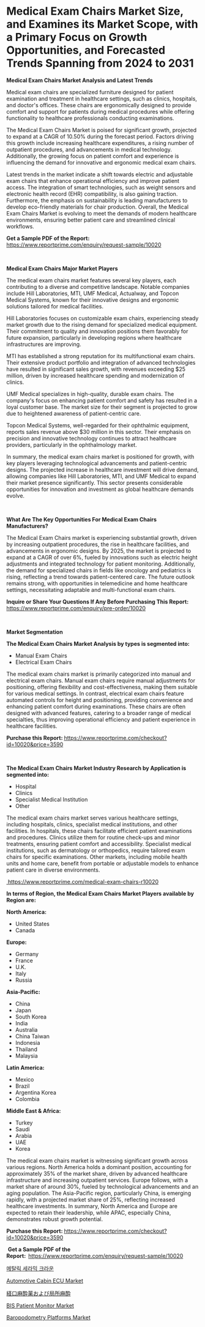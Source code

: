<p><h1>Medical Exam Chairs Market Size, and Examines its Market Scope, with a Primary Focus on Growth Opportunities, and Forecasted Trends Spanning from 2024 to 2031</h1></p><p><strong>Medical Exam Chairs Market Analysis and Latest Trends</strong></p>
<p><p>Medical exam chairs are specialized furniture designed for patient examination and treatment in healthcare settings, such as clinics, hospitals, and doctor's offices. These chairs are ergonomically designed to provide comfort and support for patients during medical procedures while offering functionality to healthcare professionals conducting examinations. </p><p>The Medical Exam Chairs Market is poised for significant growth, projected to expand at a CAGR of 10.50% during the forecast period. Factors driving this growth include increasing healthcare expenditures, a rising number of outpatient procedures, and advancements in medical technology. Additionally, the growing focus on patient comfort and experience is influencing the demand for innovative and ergonomic medical exam chairs.</p><p>Latest trends in the market indicate a shift towards electric and adjustable exam chairs that enhance operational efficiency and improve patient access. The integration of smart technologies, such as weight sensors and electronic health record (EHR) compatibility, is also gaining traction. Furthermore, the emphasis on sustainability is leading manufacturers to develop eco-friendly materials for chair production. Overall, the Medical Exam Chairs Market is evolving to meet the demands of modern healthcare environments, ensuring better patient care and streamlined clinical workflows.</p></p>
<p><strong>Get a Sample PDF of the Report:&nbsp;</strong> <a href="https://www.reportprime.com/enquiry/request-sample/10020">https://www.reportprime.com/enquiry/request-sample/10020</a></p>
<p>&nbsp;</p>
<p><strong>Medical Exam Chairs Major Market Players</strong></p>
<p><p>The medical exam chairs market features several key players, each contributing to a diverse and competitive landscape. Notable companies include Hill Laboratories, MTI, UMF Medical, Actualway, and Topcon Medical Systems, known for their innovative designs and ergonomic solutions tailored for medical facilities.</p><p>Hill Laboratories focuses on customizable exam chairs, experiencing steady market growth due to the rising demand for specialized medical equipment. Their commitment to quality and innovation positions them favorably for future expansion, particularly in developing regions where healthcare infrastructures are improving.</p><p>MTI has established a strong reputation for its multifunctional exam chairs. Their extensive product portfolio and integration of advanced technologies have resulted in significant sales growth, with revenues exceeding $25 million, driven by increased healthcare spending and modernization of clinics.</p><p>UMF Medical specializes in high-quality, durable exam chairs. The company's focus on enhancing patient comfort and safety has resulted in a loyal customer base. The market size for their segment is projected to grow due to heightened awareness of patient-centric care.</p><p>Topcon Medical Systems, well-regarded for their ophthalmic equipment, reports sales revenue above $30 million in this sector. Their emphasis on precision and innovative technology continues to attract healthcare providers, particularly in the ophthalmology market.</p><p>In summary, the medical exam chairs market is positioned for growth, with key players leveraging technological advancements and patient-centric designs. The projected increase in healthcare investment will drive demand, allowing companies like Hill Laboratories, MTI, and UMF Medical to expand their market presence significantly. This sector presents considerable opportunities for innovation and investment as global healthcare demands evolve.</p></p>
<p>&nbsp;</p>
<p><strong>What Are The Key Opportunities For Medical Exam Chairs Manufacturers?</strong></p>
<p><p>The Medical Exam Chairs market is experiencing substantial growth, driven by increasing outpatient procedures, the rise in healthcare facilities, and advancements in ergonomic designs. By 2025, the market is projected to expand at a CAGR of over 6%, fueled by innovations such as electric height adjustments and integrated technology for patient monitoring. Additionally, the demand for specialized chairs in fields like oncology and pediatrics is rising, reflecting a trend towards patient-centered care. The future outlook remains strong, with opportunities in telemedicine and home healthcare settings, necessitating adaptable and multi-functional exam chairs.</p></p>
<p><strong>Inquire or Share Your Questions If Any Before Purchasing This Report:</strong> <a href="https://www.reportprime.com/enquiry/pre-order/10020">https://www.reportprime.com/enquiry/pre-order/10020</a></p>
<p>&nbsp;</p>
<p><strong>Market Segmentation</strong></p>
<p><strong>The Medical Exam Chairs Market Analysis by types is segmented into:</strong></p>
<p><ul><li>Manual Exam Chairs</li><li>Electrical Exam Chairs</li></ul></p>
<p><p>The medical exam chairs market is primarily categorized into manual and electrical exam chairs. Manual exam chairs require manual adjustments for positioning, offering flexibility and cost-effectiveness, making them suitable for various medical settings. In contrast, electrical exam chairs feature automated controls for height and positioning, providing convenience and enhancing patient comfort during examinations. These chairs are often designed with advanced features, catering to a broader range of medical specialties, thus improving operational efficiency and patient experience in healthcare facilities.</p></p>
<p><strong>Purchase this Report:&nbsp;</strong><a href="https://www.reportprime.com/checkout?id=10020&price=3590">https://www.reportprime.com/checkout?id=10020&price=3590</a></p>
<p>&nbsp;</p>
<p><strong>The Medical Exam Chairs Market Industry Research by Application is segmented into:</strong></p>
<p><ul><li>Hospital</li><li>Clinics</li><li>Specialist Medical Institution</li><li>Other</li></ul></p>
<p><p>The medical exam chairs market serves various healthcare settings, including hospitals, clinics, specialist medical institutions, and other facilities. In hospitals, these chairs facilitate efficient patient examinations and procedures. Clinics utilize them for routine check-ups and minor treatments, ensuring patient comfort and accessibility. Specialist medical institutions, such as dermatology or orthopedics, require tailored exam chairs for specific examinations. Other markets, including mobile health units and home care, benefit from portable or adjustable models to enhance patient care in diverse environments.</p></p>
<p><a href="https://www.reportprime.com/medical-exam-chairs-r10020">&nbsp;https://www.reportprime.com/medical-exam-chairs-r10020</a></p>
<p><strong>In terms of Region, the Medical Exam Chairs Market Players available by Region are:</strong></p>
<p>
    <p> <strong> North America: </strong>
        <ul>
            <li>United States</li>
            <li>Canada</li>
        </ul>
        </p> 
    <p> <strong> Europe: </strong>
        <ul>
            <li>Germany</li>
            <li>France</li>
            <li>U.K.</li>
            <li>Italy</li>
            <li>Russia</li>
        </ul>
        </p> 
    <p> <strong> Asia-Pacific: </strong>
        <ul>
            <li>China</li>
            <li>Japan</li>
            <li>South Korea</li>
            <li>India</li>
            <li>Australia</li>
            <li>China Taiwan</li>
            <li>Indonesia</li>
            <li>Thailand</li>
            <li>Malaysia</li>
        </ul>
        </p> 
    <p> <strong> Latin America: </strong>
        <ul>
            <li>Mexico</li>
            <li>Brazil</li>
            <li>Argentina Korea</li>
            <li>Colombia</li>
        </ul>
        </p> 
    <p> <strong> Middle East & Africa: </strong>
        <ul>
            <li>Turkey</li>
            <li>Saudi</li>
            <li>Arabia</li>
            <li>UAE</li>
            <li>Korea</li>
        </ul>
    </p>
    </p>
<p><p>The medical exam chairs market is witnessing significant growth across various regions. North America holds a dominant position, accounting for approximately 35% of the market share, driven by advanced healthcare infrastructure and increasing outpatient services. Europe follows, with a market share of around 30%, fueled by technological advancements and an aging population. The Asia-Pacific region, particularly China, is emerging rapidly, with a projected market share of 25%, reflecting increased healthcare investments. In summary, North America and Europe are expected to retain their leadership, while APAC, especially China, demonstrates robust growth potential.</p></p>
<p><strong>Purchase this Report: </strong><a href="https://www.reportprime.com/checkout?id=10020&price=3590">https://www.reportprime.com/checkout?id=10020&price=3590</a></p>
<p>&nbsp;<strong>Get a Sample PDF of the Report:&nbsp;&nbsp;</strong><a href="https://www.reportprime.com/enquiry/request-sample/10020">https://www.reportprime.com/enquiry/request-sample/10020</a></p>
<p><strong></strong></p>
<p><p><a href="https://medium.com/@biancamacdonald87/metallic-ceramics-crown-market-%EC%9D%98-%EA%B8%80%EB%A1%9C%EB%B2%8C-%EC%8B%9C%EC%9E%A5-%EA%B0%9C%EC%9A%94%EB%8A%94-%EC%A0%84-%EC%84%B8%EA%B3%84-%EB%B0%8F-%EC%A3%BC%EC%9A%94-%EC%8B%9C%EC%9E%A5%EC%9D%98-%EC%82%B0%EC%97%85%EC%97%90-%EC%98%81%ED%96%A5%EC%9D%84-%EB%AF%B8%EC%B9%98%EB%8A%94-%EC%A3%BC%EC%9A%94-%ED%8A%B8%EB%A0%8C%EB%93%9C%EC%97%90-%EB%8C%80%ED%95%9C-%EB%8F%85%ED%8A%B9%ED%95%9C-%EA%B4%80%EC%A0%90%EC%9D%84-%EC%A0%9C%EA%B3%B5%ED%95%A9%EB%8B%88%EB%8B%A4-243235561a48">메탈릭 세라믹 크라운</a></p><p><a href="https://issuu.com/reportprime-2/docs/automotive-cabin-ecu-market-size-20_7d012d86e01775">Automotive Cabin ECU Market</a></p><p><a href="https://medium.com/@mayeuwjvassey/oral-and-topical-anaesthetics-market-%E3%81%AE%E3%82%B0%E3%83%AD%E3%83%BC%E3%83%90%E3%83%AB%E5%B8%82%E5%A0%B4%E6%A6%82%E8%A6%81%E3%81%AF-%E4%B8%96%E7%95%8C%E3%81%8A%E3%82%88%E3%81%B3%E4%B8%BB%E8%A6%81%E5%B8%82%E5%A0%B4%E3%81%AB%E3%81%8A%E3%81%91%E3%82%8B%E6%A5%AD%E7%95%8C%E3%81%AB%E5%BD%B1%E9%9F%BF%E3%82%92%E4%B8%8E%E3%81%88%E3%82%8B%E4%B8%BB%E8%A6%81%E3%81%AA%E3%83%88%E3%83%AC%E3%83%B3%E3%83%89%E3%81%AB%E3%81%A4%E3%81%84%E3%81%A6-%E7%8B%AC%E8%87%AA%E3%81%AE%E8%A6%96%E7%82%B9%E3%82%92%E6%8F%90%E4%BE%9B%E3%81%97%E3%81%BE%E3%81%99-a60c6ac2b977?postPublishedType=initial">経口麻酔薬および局所麻酔</a></p><p><a href="https://github.com/jordond5lezama/Market-Research-Report-List-1/blob/main/bis-patient-monitor-market.md">BIS Patient Monitor Market</a></p><p><a href="https://medium.com/@natoshajacobsk69/the-global-market-overview-of-the-baropodometry-platforms-market-provides-a-unique-perspective-on-3f2f43fb2774">Baropodometry Platforms Market</a></p></p>